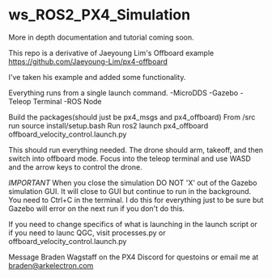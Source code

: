 # ws_ROS2_PX4_Simulation
More in depth documentation and tutorial coming soon.

This repo is a derivative of Jaeyoung Lim's Offboard example
https://github.com/Jaeyoung-Lim/px4-offboard

I've taken his example and added some functionality. 

Everything runs from a single launch command.
  -MicroDDS
  -Gazebo
  -Teleop Terminal
  -ROS Node
  
Build the packages(should just be px4_msgs and px4_offboard)
From /src run source install/setup.bash
Run 
  ros2 launch px4_offboard offboard_velocity_control.launch.py

This should run everything needed. The drone should arm, takeoff, and then switch into offboard mode.
Focus into the teleop terminal and use WASD and the arrow keys to control the drone. 

*IMPORTANT*
When you close the simulation DO NOT 'X' out of the Gazebo simulation GUI. It will close to GUI but continue to run in the background.
You need to Ctrl+C in the terminal. I do this for everything just to be sure but Gazebo will error on the next run if you don't do this.

If you need to change specifics of what is launching in the launch script or if you need to launc QGC, visit processes.py or offboard_velocity_control.launch.py

Message Braden Wagstaff on the PX4 Discord for questoins or email me at braden@arkelectron.com
